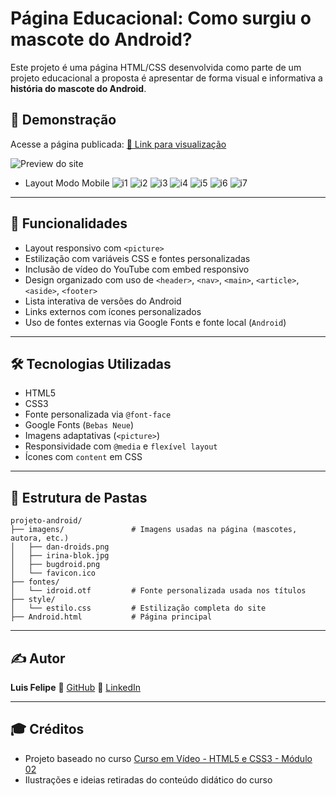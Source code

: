 # Página Educacional: Como surgiu o mascote do Android?

Este projeto é uma página HTML/CSS desenvolvida como parte de um projeto educacional a proposta é apresentar de forma visual e informativa a **história do mascote do Android**.

## 📸 Demonstração

Acesse a página publicada: [🔗 Link para visualização](https://luisfeelippe.github.io/Pagina-Android/Android.html)

![Preview do site](./imagens/preview.png)
* Layout Modo Mobile
![i1](https://github.com/user-attachments/assets/63f099ee-71fd-492a-b893-6d9f9ea371a1)
![i2](https://github.com/user-attachments/assets/6dc8f28d-83e8-4a2a-86c9-3439873f9fde)
![i3](https://github.com/user-attachments/assets/b82d6f67-5a20-412d-8731-0ec436fa9686)
![i4](https://github.com/user-attachments/assets/e5af476b-0829-4348-b0b7-7032ec2058a4)
![i5](https://github.com/user-attachments/assets/07566711-8430-4abf-acf8-51a69a4bccf7)
![i6](https://github.com/user-attachments/assets/4791b62e-8d5d-484d-a5ac-b82504fd26ab)
![i7](https://github.com/user-attachments/assets/5b396633-2bcc-4513-8d48-42571a535285)

---

## 🚀 Funcionalidades

* Layout responsivo com `<picture>`
* Estilização com variáveis CSS e fontes personalizadas
* Inclusão de vídeo do YouTube com embed responsivo
* Design organizado com uso de `<header>`, `<nav>`, `<main>`, `<article>`, `<aside>`, `<footer>`
* Lista interativa de versões do Android
* Links externos com ícones personalizados
* Uso de fontes externas via Google Fonts e fonte local (`Android`)

---

## 🛠️ Tecnologias Utilizadas

* HTML5
* CSS3
* Fonte personalizada via `@font-face`
* Google Fonts (`Bebas Neue`)
* Imagens adaptativas (`<picture>`)
* Responsividade com `@media` e `flexível layout`
* Ícones com `content` em CSS

---

## 📁 Estrutura de Pastas

```
projeto-android/
├── imagens/               # Imagens usadas na página (mascotes, autora, etc.)
│   ├── dan-droids.png
│   ├── irina-blok.jpg
│   ├── bugdroid.png
│   └── favicon.ico
├── fontes/
│   └── idroid.otf         # Fonte personalizada usada nos títulos
├── style/
│   └── estilo.css         # Estilização completa do site
├── Android.html           # Página principal
```

---

## ✍️ Autor

**Luis Felipe**
🔗 [GitHub](https://github.com/luisfeelippe)
🔗 [LinkedIn](https://www.linkedin.com/in/luisfeelippe)

---

## 🎓 Créditos

* Projeto baseado no curso [Curso em Vídeo - HTML5 e CSS3 - Módulo 02](https://www.youtube.com/cursoemvideo)
* Ilustrações e ideias retiradas do conteúdo didático do curso
